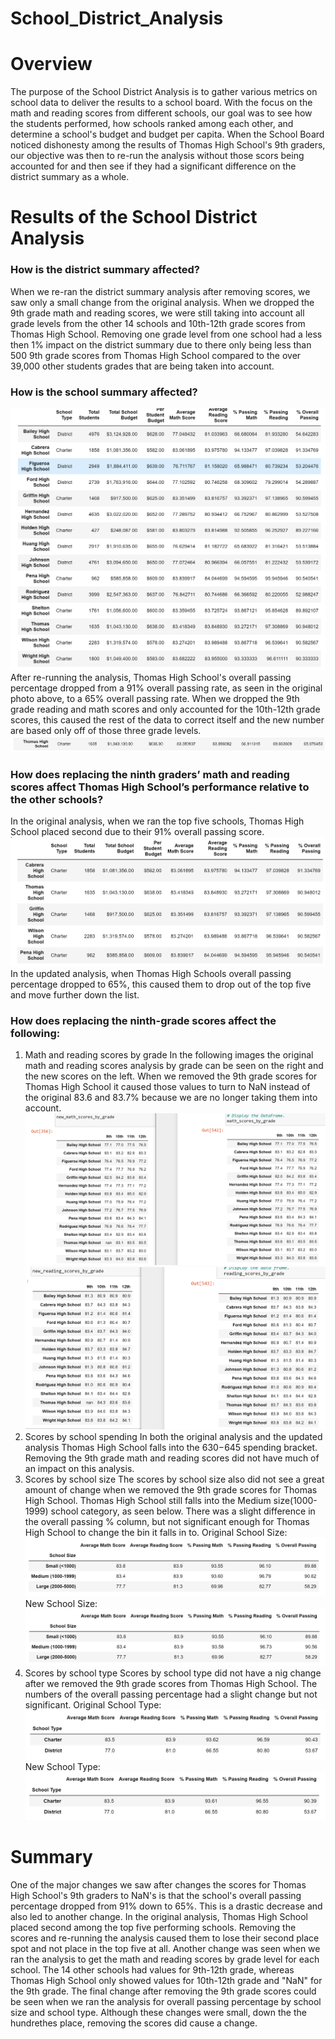 # School_District_Analysis
# Overview  
The purpose of the School District Analysis is to gather various metrics on school data to deliver the results to a school board. With the focus on the math and reading scores from different schools, our goal was to see how the students performed, how schools ranked among each other, and determine a school's budget and budget per capita. When the School Board noticed dishonesty among the results of Thomas High School's 9th graders, our objective was then to re-run the analysis without those scors being accounted for and then see if they had a significant difference on the district summary as a whole. 
# Results of the School District Analysis
### How is the district summary affected?
When we re-ran the district summary analysis after removing scores, we saw only a small change from the original analysis. When we dropped the 9th grade math and reading scores, we were still taking into account all grade levels from the other 14 schools and 10th-12th grade scores from Thomas High School. Removing one grade level from one school had a less then 1% impact on the district summary due to there only being less than 500 9th grade scores from Thomas High School compared to the over 39,000 other students grades that are being taken into account. 
### How is the school summary affected? 
![PerSchoolSummary_original](https://github.com/aarce21/School_District_Analysis/blob/main/Resources/PerSchoolSummary_original.PNG)
After re-running the analysis, Thomas High School's overall passing percentage dropped from a 91% overall passing rate, as seen in the original photo above, to a 65% overall passing rate. When we dropped the 9th grade reading and math scores and only accounted for the 10th-12th grade scores, this caused the rest of the data to correct itself and the new number are based only off of those three grade levels. 
![PerSchoolSummary_new](https://github.com/aarce21/School_District_Analysis/blob/main/Resources/PerSchoolSummary_new.PNG)
### How does replacing the ninth graders’ math and reading scores affect Thomas High School’s performance relative to the other schools?
In the original analysis, when we ran the top five schools, Thomas High School placed second due to their 91% overall passing score. 
![OriginalTopFive](https://github.com/aarce21/School_District_Analysis/blob/main/Resources/OriginalTopFive.PNG)
In the updated analysis, when Thomas High Schools overall passing percentage dropped to 65%, this caused them to drop out of the top five and move further down the list. 
### How does replacing the ninth-grade scores affect the following:
1. Math and reading scores by grade
In the following images the original math and reading scores analysis by grade can be seen on the right and the new scores on the left. When we removed the 9th grade scores for Thomas High School it caused those values to turn to NaN instead of the original 83.6 and 83.7% because we are no longer taking them into account. 
![MathScoresByGrade](https://github.com/aarce21/School_District_Analysis/blob/main/Resources/MathScoresByGrade.PNG)
![ReadingScoresByGrade](https://github.com/aarce21/School_District_Analysis/blob/main/Resources/ReadingScoresByGrade.PNG)
2. Scores by school spending
In both the original analysis and the updated analysis Thomas High School falls into the $630-$645 spending bracket. Removing the 9th grade math and reading scores did not have much of an impact on this analysis. 
3. Scores by school size
The scores by school size also did not see a great amount of change when we removed the 9th grade scores for Thomas High School. Thomas High School still falls into the Medium size(1000-1999) school category, as seen below. There was a slight difference in the overall passing % column, but not significant enough for Thomas High School to change the bin it falls in to. 
Original School Size:
![OriginalSchoolSize](https://github.com/aarce21/School_District_Analysis/blob/main/Resources/OriginalSchoolSize.PNG)
New School Size:
![NewSchoolSize](https://github.com/aarce21/School_District_Analysis/blob/main/Resources/NewSchoolSize.PNG)
7. Scores by school type
Scores by school type did not have a nig change after we removed the 9th grade scores from Thomas High School. The numbers of the overall passing percentage had a slight change but not significant. 
Original School Type: 
![OriginalSchoolType](https://github.com/aarce21/School_District_Analysis/blob/main/Resources/OriginalSchoolType.PNG)
New School Type:
![NewSchoolType](https://github.com/aarce21/School_District_Analysis/blob/main/Resources/NewSchoolType.PNG)
# Summary 
One of the major changes we saw after changes the scores for Thomas High School's 9th graders to NaN's is that the school's overall passing percentage dropped from 91% down to 65%. This is a drastic decrease and also led to another change. In the original analysis, Thomas High School placed second among the top five performing schools. Removing the scores and re-running the analysis caused them to lose their second place spot and not place in the top five at all. Another change was seen when we ran the analysis to get the math and reading scores by grade level for each school. The 14 other schools had values for 9th-12th grade, whereas Thomas High School only showed values for 10th-12th grade and "NaN" for the 9th grade. The final change after removing the 9th grade scores could be seen when we ran the analysis for overall passing percentage by school size and school type. Although these changes were small, down the the hundrethes place, removing the scores did cause a change. 
